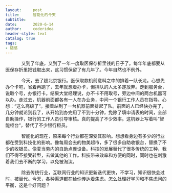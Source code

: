 ```yaml
---
layout:     post
title:      智能化的今天
subtitle:   
date:       2020-6-14
author:     coderidea
header-style: text
catalog: true
tags:
- 随感
--- 
```

<p style="text-indent:50px;">又到了年底，又到了一年一度取医保存折里钱的日子了。每年年底都要从医保存折里把钱取出来，这习惯保留了有几年了。今年自然也不例外。</p>

<p style="text-indent:50px;">今天，去了趟北京银行。医保取款机前意料之中的排着一队长龙。心想先办个卡吧，省着再跑了，去年就想着办卡，但排队的人太多遂放弃。走到服务台，说取个号，办银行卡。结果大堂经理说，办不卡不用取号，旁边中间的两台机器可以办。走过去，机器前面都各有一人在办业务，中间一个银行工作人员在指导。心想：“这么高级了“。接着站到了一台机器前面排起了队。前面的人已经快办完了，几分钟就论到我了，从开始到办完用了不到十分钟，免除了填申请表的时间，全部自助操作，银行的工作人员引导审核。真的提高了不少效率。这机器上写着叫”智能柜台“，替代了不少银行柜员。</p>

<p style="text-indent:50px;">智能化的现在，原来每个行业都在深受其影响。想想看身边有多少的行业都在受到科技化的影响。像每周会去的物美超市，多了很多自助收银台，替换了不少的收银员。像麦当劳内的自助点餐设备。科技的发展替代了很多传统的工种，我们不得不接受转型，去做其他的工作。科技带来效率和方便的同时，同时也在刺激着我们去不断的学习，以免被淘汰。</p>

<p style="text-indent:50px;">除去传统行业，互联网行业的知识更新迭代更快，不学习，知识很快会过时，被替代。今天，各种渠道都在给你传达着焦虑。怎么处理好学习和不焦虑间的平衡，这是个好问题？</p>